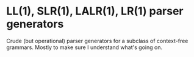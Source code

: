 # LL(1), SLR(1), LALR(1), LR(1) parser generators
Crude (but operational) parser generators for a subclass of context-free grammars. Mostly to make sure I understand what's going on.
